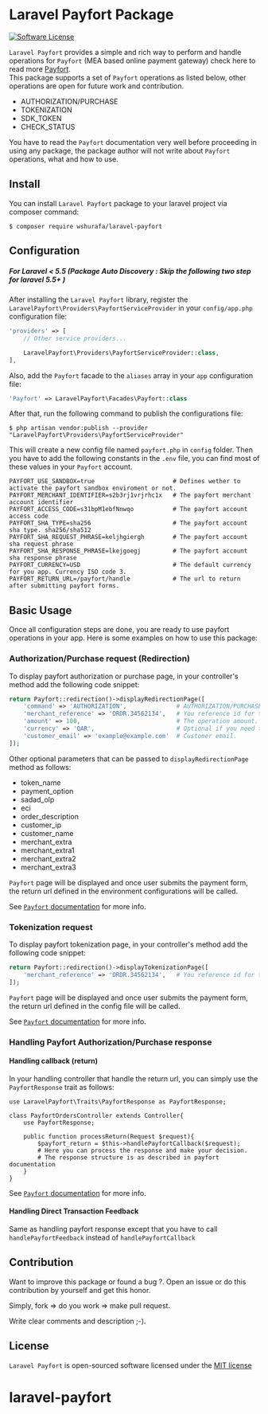 Laravel Payfort Package
=======================
[![Software License](https://img.shields.io/badge/license-MIT-brightgreen.svg?style=flat-square)](LICENSE.md)


`Laravel Payfort` provides a simple and rich way to perform and handle operations for 
`Payfort` (MEA based online payment gateway) check here to read more <a href="http://www.payfort.com/">Payfort</a>.  
This package supports a set of `Payfort` operations as listed below, other operations are open for future work and 
contribution. 

* AUTHORIZATION/PURCHASE
* TOKENIZATION
* SDK_TOKEN
* CHECK_STATUS

You have to read the `Payfort` documentation very well before proceeding in using any package, the package author 
will not write about `Payfort` operations, what and how to use.
 
## Install

You can install `Laravel Payfort` package to your laravel project via composer command:
```
$ composer require wshurafa/laravel-payfort
```

## Configuration

#####  For Laravel < 5.5 (Package Auto Discovery : Skip the following two step for laravel 5.5+ )

After installing the `Laravel Payfort` library, register the `LaravelPayfort\Providers\PayfortServiceProvider` 
in your `config/app.php` configuration file:

```php
'providers' => [
    // Other service providers...

    LaravelPayfort\Providers\PayfortServiceProvider::class,
],
```

Also, add the `Payfort` facade to the `aliases` array in your `app` configuration file:
```php
'Payfort' => LaravelPayfort\Facades\Payfort::class
```

After that, run the following command to publish the configurations file:
```
$ php artisan vendor:publish --provider "LaravelPayfort\Providers\PayfortServiceProvider"
```
 This will create a new config file named `payfort.php` in `config` folder. Then you have to add the following 
 constants in the `.env` file, you can find most of these values in your `Payfort` account. 
 ```
PAYFORT_USE_SANDBOX=true                      # Defines wether to activate the payfort sandbox enviroment or not.
PAYFORT_MERCHANT_IDENTIFIER=s2b3rj1vrjrhc1x   # The payfort merchant account identifier
PAYFORT_ACCESS_CODE=s31bpM1ebfNnwqo           # The payfort account access code
PAYFORT_SHA_TYPE=sha256                       # The payfort account sha type. sha256/sha512
PAYFORT_SHA_REQUEST_PHRASE=keljhgiergh        # The payfort account sha request phrase
PAYFORT_SHA_RESPONSE_PHRASE=lkejgoegj         # The payfort account sha response phrase
PAYFORT_CURRENCY=USD                          # The default currency for you app. Currency ISO code 3.
PAYFORT_RETURN_URL=/payfort/handle            # The url to return after submitting payfort forms.
 ```
 
## Basic Usage

Once all configuration steps are done, you are ready to use payfort operations in your app. Here is some examples on 
how to use this package:
 
 
### Authorization/Purchase request (Redirection)

To display payfort authorization or purchase page, in your controller's method add the following code snippet:
```php
return Payfort::redirection()->displayRedirectionPage([
    'command' => 'AUTHORIZATION',              # AUTHORIZATION/PURCHASE according to your operation.
    'merchant_reference' => 'ORDR.34562134',   # You reference id for this operation (Order id for example).
    'amount' => 100,                           # The operation amount.
    'currency' => 'QAR',                       # Optional if you need to use another currenct than set in config.
    'customer_email' => 'example@example.com'  # Customer email.
]); 
```
Other optional parameters that can be passed to `displayRedirectionPage` method as follows:
* token_name
* payment_option
* sadad_olp
* eci
* order_description
* customer_ip
* customer_name
* merchant_extra
* merchant_extra1
* merchant_extra2
* merchant_extra3

`Payfort` page will be displayed and once user submits the payment form, the return url defined in the environment 
configurations will be called.

See [`Payfort` documentation](https://docs.payfort.com/docs/redirection/build/index.html#authorization-purchase-request) for more info.

### Tokenization request

To display payfort tokenization page, in your controller's method add the following code snippet:
```php
return Payfort::redirection()->displayTokenizationPage([
    'merchant_reference' => 'ORDR.34562134',   # You reference id for this operation (Order id for example).
]); 
```

`Payfort` page will be displayed and once user submits the payment form, the return url defined in the config file 
will be called.

See [`Payfort` documentation](https://docs.payfort.com/docs/other-payfort-services/build/index.html#fort-tokenization-service) for more info.

### Handling Payfort Authorization/Purchase response

#### Handling callback (return)

In your handling controller that handle the return url, you can simply use the `PayfortResponse` trait as follows:
```
use LaravelPayfort\Traits\PayfortResponse as PayfortResponse;

class PayfortOrdersController extends Controller{
    use PayfortResponse;
    
    public function processReturn(Request $request){
        $payfort_return = $this->handlePayfortCallback($request);
        # Here you can process the response and make your decision.
        # The response structure is as described in payfort documentation
    }
}
```

See [`Payfort` documentation](https://docs.payfort.com/docs/redirection/build/index.html#authorization-purchase-response) for more info.


#### Handling Direct Transaction Feedback

Same as handling payfort response except that you have to call `handlePayfortFeedback` instead of `handlePayfortCallback` 
 
## Contribution
 Want to improve this package or found a bug ?. Open an issue or do this contribution by yourself and get this honor.

Simply, fork => do you work => make pull request.

Write clear comments and description ;-).


## License
 
`Laravel Payfort` is open-sourced software licensed under the [MIT license](http://opensource.org/licenses/MIT)
# laravel-payfort
